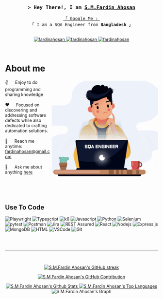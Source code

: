 
<!-- Intro  -->
<h3 align="center">
        <samp>&gt; Hey There!, I am
                <b><a target="_blank" href="https://fardinahosan.netlify.app/">S.M.Fardin Ahosan</a></b>
        </samp>
</h3>


<p align="center"> 
  <samp>
    <a href="https://www.google.com/search?q=S.M.Fardin Ahosan">「 Google Me 」</a>
    <br>
    「 I am a SQA Engineer from <b>Bangladesh</b> 」
    <br>
    <br>
  </samp>
</p>

<p align="center">
 <a href="https://fardinahosan.netlify.app/" target="blank">
  <img src="https://img.shields.io/badge/Website-DC143C?style=for-the-badge" alt="fardinahosan" />
 </a>
 <a href="https://www.linkedin.com/in/fardinahosan/" target="_blank">
  <img src="https://img.shields.io/badge/LinkedIn-0077B5?style=for-the-badge&logo=linkedin&logoColor=white" alt="fardinahosan"/>
 </a>
 <a href="https://www.facebook.com/smfardinahosan/" target="_blank">
  <img src="https://img.shields.io/badge/Facebook-20BEFF?&style=for-the-badge&logo=facebook&logoColor=white" alt="fardinahosan"  />
  </a> 
</p>
<br />

<!-- About Section -->
 # About me
 
<p>
 <img align="right" width="350" src="/assets/programmer.gif" alt="Coding gif" />
  
 ✌️ &emsp; Enjoy to do programming and sharing knowledge <br/><br/>
 ❤️ &emsp; Focused on discovering and addressing software defects while also dedicated to crafting automation solutions.<br/><br/>
 📧 &emsp; Reach me anytime: fardinahosan@gmail.com<br/><br/>
 💬 &emsp; Ask me about anything [here](mailto:fardinahosan@gmail.com)

</p>

<br/>
<br/>
<br/>

## Use To Code
![Playwright](https://img.shields.io/badge/Playwright-45ba4b?style=for-the-badge&logo=Playwright&logoColor=white)
![Typescript](https://img.shields.io/badge/Typescript-F0DB4F?style=for-the-badge&labelColor=black&logo=typescript&logoColor=F0DB4F)
![k6](https://img.shields.io/badge/k6-F0DB4F?style=for-the-badge&labelColor=black&logo=k6&logoColor=F0DB4F)
![Javascript](https://img.shields.io/badge/Javascript-F0DB4F?style=for-the-badge&labelColor=black&logo=javascript&logoColor=F0DB4F)
![Python](https://img.shields.io/badge/Python-F0DB4F?style=for-the-badge&labelColor=black&logo=python&logoColor=F0DB4F)
![Selenium](https://img.shields.io/badge/Selenium-3C873A?style=for-the-badge&labelColor=black&logo=selenium&logoColor=3C873A)
![pytest](https://img.shields.io/badge/pytest-F0DB4F?style=for-the-badge&labelColor=black&logo=pytest&logoColor=F0DB4F)
![Postman](https://img.shields.io/badge/Postman-E34F26?style=for-the-badge&labelColor=black&logo=postman&logoColor=E34F26)
![Jira](https://img.shields.io/badge/Jira-0078d7?style=for-the-badge&labelColor=black&logo=jira&logoColor=0078d7)
![REST Assured](https://img.shields.io/badge/REST-Assured-4EA94B?style=for-the-badge&labelColor=black&logo=rest-assured&logoColor=4EA94B)
![React](https://img.shields.io/badge/-React-61DBFB?style=for-the-badge&labelColor=black&logo=react&logoColor=61DBFB)
![Nodejs](https://img.shields.io/badge/Nodejs-3C873A?style=for-the-badge&labelColor=black&logo=node.js&logoColor=3C873A)
![Express.js](https://img.shields.io/badge/Express.js-000000?style=for-the-badge&logo=express&logoColor=white)
![MongoDB](https://img.shields.io/badge/MongoDB-4EA94B?style=for-the-badge&logo=mongodb&logoColor=white)
![HTML](https://img.shields.io/badge/HTML5-E34F26?style=for-the-badge&logo=html5&logoColor=white)
![VSCode](https://img.shields.io/badge/Visual_Studio-0078d7?style=for-the-badge&logo=visual%20studio&logoColor=white)
![Git](https://img.shields.io/badge/Git-F05032?style=for-the-badge&logo=git&logoColor=white)

<br/>



<br/>
<hr/>
<br/>

<div align="center">
  <p>
    <a href="https://github.com/fardinahosancse">
      <img src="https://github-readme-streak-stats.herokuapp.com/?user=fardinahosancse&theme=radical&border=7F3FBF&background=0D1117" alt="S.M.Fardin Ahosan's GitHub streak"/>
    </a>
  </p>

  <p>
    <a href="https://github.com/fardinahosancse">
      <img src="https://github-profile-summary-cards.vercel.app/api/cards/profile-details?username=fardinahosancse&theme=radical" alt="S.M.Fardin Ahosan's GitHub Contribution"/>
    </a>
  </p>

  <a href="https://github.com/fardinahosancse"> 
    <img alt="S.M.Fardin Ahosan's Github Stats" src="https://denvercoder1-github-readme-stats.vercel.app/api?username=fardinahosancse&show_icons=true&count_private=true&theme=react&border_color=7F3FBF&bg_color=0D1117&title_color=F85D7F&icon_color=F8D866" height="200px" width="700px"/>
  </a>

  <a href="https://github.com/fardinahosancse">
    <img alt="S.M.Fardin Ahosan's Top Languages" src="https://denvercoder1-github-readme-stats.vercel.app/api/top-langs/?username=fardinahosancse&langs_count=8&layout=compact&theme=react&border_color=7F3FBF&bg_color=0D1117&title_color=F85D7F&icon_color=F8D866" height="200px" width="700px"/>
  </a>
  <br/>

  <img src="https://github-readme-activity-graph.vercel.app/graph?username=fardinahosancse&custom_title=S.M.%20FardinAhosan's%20GitHub%20Activity%20Graph&bg_color=0D1117&color=7F3FBF&line=7F3FBF&point=7F3FBF&area_color=FFFFFF&title_color=FFFFFF&area=true" alt="S.M.Fardin Ahosan's Graph"/>
</div>
